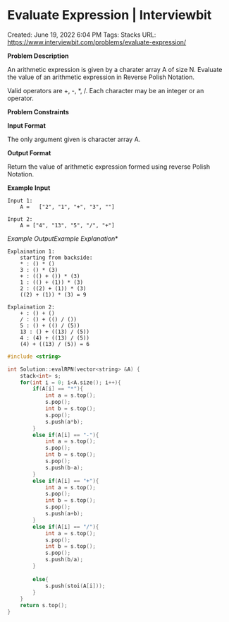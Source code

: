 # Evaluate Expression | Interviewbit

Created: June 19, 2022 6:04 PM
Tags: Stacks
URL: https://www.interviewbit.com/problems/evaluate-expression/

**Problem Description**

An arithmetic expression is given by a charater array A of size N. Evaluate the value of an arithmetic expression in Reverse Polish Notation.

Valid operators are +, -, *, /. Each character may be an integer or an operator.

**Problem Constraints**

**Input Format**

The only argument given is character array A.

**Output Format**

Return the value of arithmetic expression formed using reverse Polish Notation.

**Example Input**

```
Input 1:
    A =   ["2", "1", "+", "3", ""]

```

```
Input 2:
    A = ["4", "13", "5", "/", "+"]

```

*Example OutputExample Explanation**

```
Explaination 1:
    starting from backside:
    * : () * ()
    3 : () * (3)
    + : (() + ()) * (3)
    1 : (() + (1)) * (3)
    2 : ((2) + (1)) * (3)
    ((2) + (1)) * (3) = 9

```

```
Explaination 2:
    + : () + ()
    / : () + (() / ())
    5 : () + (() / (5))
    13 : () + ((13) / (5))
    4 : (4) + ((13) / (5))
    (4) + ((13) / (5)) = 6

```

```cpp
#include <string>

int Solution::evalRPN(vector<string> &A) {
    stack<int> s;
    for(int i = 0; i<A.size(); i++){
        if(A[i] == "*"){
            int a = s.top();
            s.pop();
            int b = s.top();
            s.pop();
            s.push(a*b);
        }
        else if(A[i] == "-"){
            int a = s.top();
            s.pop();
            int b = s.top();
            s.pop();
            s.push(b-a);
        }
        else if(A[i] == "+"){
            int a = s.top();
            s.pop();
            int b = s.top();
            s.pop();
            s.push(a+b);
        }
        else if(A[i] == "/"){
            int a = s.top();
            s.pop();
            int b = s.top();
            s.pop();
            s.push(b/a);
        }
        
        else{
            s.push(stoi(A[i]));
        }
    }
    return s.top();
}
```
